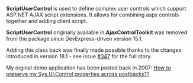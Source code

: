 **ScriptUserControl** is used to define complex user controls which support ASP.NET AJAX script extensions.
It allows for combining aspx controls together and adding client script.

**ScriptUserControl** originally available in **AjaxControlToolkit** was removed from the package since DevExpress-driven version 15.1.

Adding this class back was finally made possible thanks to the changes introduced in version 18.1 - see issue [#347](https://github.com/DevExpress/AjaxControlToolkit/pull/347) for the full story.

My orginal demo application has been posted back in 2007: [How to preserve my Sys.UI.Control properties across postbacks??](https://forums.asp.net/t/1119462.aspx?How+to+preserve+my+Sys+UI+Control+properties+across+postbacks+)